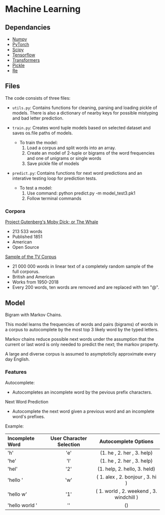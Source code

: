 # Machine Learning

## Dependancies 
- [Numpy](https://numpy.org/) 
- [PyTorch](https://pytorch.org/)
- [Scipy](https://www.scipy.org/)
- [Tensorflow](https://www.tensorflow.org/)
- [Transformers](https://huggingface.co/docs/transformers/index)
- [Pickle](https://docs.python.org/3/library/pickle.html)
- [Re](https://docs.python.org/3/library/re.html)

## Files

The code consists of three files: 
* `utils.py`: Contains functions for cleaning, parsing and loading pickle of models. There is also a dictionary of nearby keys for possible mistyping and bad letter prediction.

* `train.py`: Creates word tuple models based on selected dataset and saves os.file paths of models.

  * To train the model: 
    1. Load a corpus and split words into an array.
    2. Create an model of 2-tuple or bigrams of the word frequencies and one of unigrams or single words
    3. Save pickle file of models

* `predict.py`: Contains functions for next word predictions and an interative testing loop for prediction tests.

  * To test a model:
    1. Use command: python predict.py -m model_test3.pk1
    2. Follow terminal commands

### Corpora

[Project Gutenberg's Moby Dick; or The Whale](https://www.gutenberg.org/files/2701/2701-h/2701-h.htm)
- 213 533 words
- Published 1851
- American
- Open Source

[Sample of the TV Corpus](https://www.corpusdata.org/formats.asp)
- 21 000 000 words in linear text of a completely random sample of the full corporus.
- British and American
- Works from 1950-2018
- Every 200 words, ten words are removed and are replaced with ten "@".

## Model

Bigram with Markov Chains.

This model learns the frequencies of words and pairs (bigrams) of words in a corpus to autocomplete by the most top 3 likely word by the typed letters. 

Markov chains reduce possible next words under the assumption that the current or last word is only needed to predict the next; the markov property. 

A large and diverse corpus is assumed to asymptoticlly approximate every day English.

### Features

Autocomplete:
- Autocompletes an incomplete word by the pevious prefix characters.

Next Word Prediction
- Autocomplete the next word given a previous word and an incomplete word's prefixes. 

Example:

| Incomplete Word | User Character Selection | Autocomplete Options |
| :--------------- |:--:| :----------------------------: |
| 'h'             | 'e' | (1. he , 2. her , 3. help)   |
| 'he'            | 'l' | (1. he , 2. her , 3. help)   |
| 'hel'           | '2' | (1. help, 2. hello, 3. held) |
| 'hello '        | 'w' | ( 1. alex , 2. bonjour , 3. hi ) |
| 'hello w'       | '1' | ( 1. world , 2. weekend  , 3. windchill ) |
| 'hello world '  | ''  | () |

